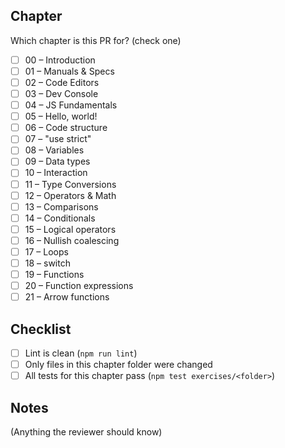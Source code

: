 ## Chapter
Which chapter is this PR for? (check one)

- [ ] 00 – Introduction
- [ ] 01 – Manuals & Specs
- [ ] 02 – Code Editors
- [ ] 03 – Dev Console
- [ ] 04 – JS Fundamentals
- [ ] 05 – Hello, world!
- [ ] 06 – Code structure
- [ ] 07 – "use strict"
- [ ] 08 – Variables
- [ ] 09 – Data types
- [ ] 10 – Interaction
- [ ] 11 – Type Conversions
- [ ] 12 – Operators & Math
- [ ] 13 – Comparisons
- [ ] 14 – Conditionals
- [ ] 15 – Logical operators
- [ ] 16 – Nullish coalescing
- [ ] 17 – Loops
- [ ] 18 – switch
- [ ] 19 – Functions
- [ ] 20 – Function expressions
- [ ] 21 – Arrow functions

## Checklist
- [ ] Lint is clean (`npm run lint`)
- [ ] Only files in this chapter folder were changed
- [ ] All tests for this chapter pass (`npm test exercises/<folder>`)

## Notes
(Anything the reviewer should know)
